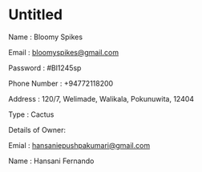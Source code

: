 # Untitled

Name : Bloomy Spikes

Email : bloomyspikes@gmail.com

Password : \#Bl1245sp

Phone Number : +94772118200

Address : 120/7, Welimade, Walikala, Pokunuwita, 12404

Type : Cactus 



Details of Owner:

Emial : hansaniepushpakumari@gmail.com

Name : Hansani Fernando



